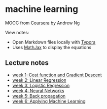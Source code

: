 # machine learning

MOOC from [Coursera](https://www.coursera.org/learn/machine-learning) by Andrew Ng

View notes:

- Open Markdown files locally with [Typora](https://typora.io/)
- Uses [MathJax](https://www.mathjax.org/) to display the equations

## Lecture notes

- [week 1: Cost function and Gradient Descent](week1.md)
- [week 2: Linear Regression](week2.md)
- [week 3: Logistic Regression](week3.md)
- [week 4: Neural Networks](week4.md)
- [week 5: Back propagation](week5.md)
- [week 6: Applying Machine Learning](week6.md)
